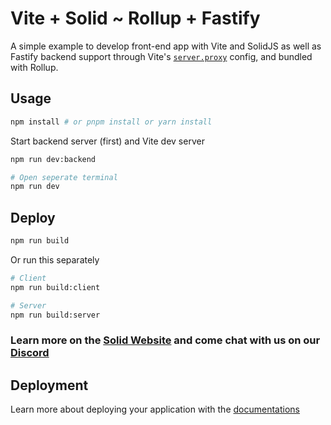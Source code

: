 # Vite + Solid ~ Rollup + Fastify

A simple example to develop front-end app with Vite and SolidJS as well as Fastify backend support through Vite's [`server.proxy`](https://vite.dev/config/server-options#server-proxy) config, and bundled with Rollup.

## Usage

```bash
npm install # or pnpm install or yarn install
```

Start backend server (first) and Vite dev server

```bash
npm run dev:backend

# Open seperate terminal
npm run dev
```

## Deploy

```bash
npm run build
```

Or run this separately

```bash
# Client
npm run build:client

# Server
npm run build:server
```

### Learn more on the [Solid Website](https://solidjs.com) and come chat with us on our [Discord](https://discord.com/invite/solidjs)

## Deployment

Learn more about deploying your application with the [documentations](https://vite.dev/guide/static-deploy.html)
